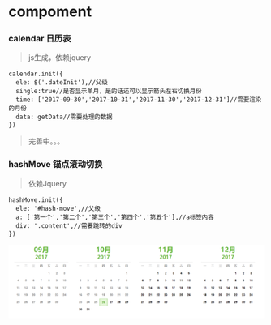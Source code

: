 # compoment
### calendar 日历表
>js生成，依赖jquery

    calendar.init({
      ele: $('.dateInit'),//父级
      single:true//是否显示单月，是的话还可以显示箭头左右切换月份
      time: ['2017-09-30','2017-10-31','2017-11-30','2017-12-31']//需要渲染的月份
      data: getData//需要处理的数据
    })

> 完善中。。。




### hashMove 锚点滚动切换
> 依赖Jquery

```
hashMove.init({
  ele: '#hash-move',//父级
  a: ['第一个','第二个','第三个','第四个','第五个'],//a标签内容
  div: '.content',//需要跳转的div
})
```
![](https://raw.githubusercontent.com/hanfengmi/compoment/master/calendar/date.png)
